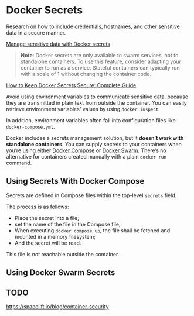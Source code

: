 # Docker Secrets

Research on how to include credentials, hostnames, and other sensitive data in a secure manner.

[Manage sensitive data with Docker secrets](https://docs.docker.com/engine/swarm/secrets/)

> **Note**: Docker secrets are only available to swarm services, not to standalone containers. To use this feature, consider adapting your container to run as a service. Stateful containers can typically run with a scale of 1 without changing the container code.

[How to Keep Docker Secrets Secure: Complete Guide](https://spacelift.io/blog/docker-secrets)

Avoid using environment variables to communicate sensitive data, because they are transmitted in plain text from outside the container. You can easily retrieve environment variables' values by using `docker inspect`.

In addition, environment variables often fall into configuration files like `docker-compose.yml`.

Docker includes a secrets management solution, but it **doesn’t work with standalone containers**. You can supply secrets to your containers when you’re using either [Docker Compose](https://docs.docker.com/compose) or [Docker Swarm](https://docs.docker.com/engine/swarm). There’s no alternative for containers created manually with a plain `docker run` command.

## Using Secrets With Docker Compose

Secrets are defined in Compose files within the top-level `secrets` field.

The process is as follows:

- Place the secret into a file;
- set the name of the file in the Compose file;
- When executing `docker compose up`, the file shall be fetched and mounted in a memory filesystem;
- And the secret will be read.

This file is not reachable outside the container.

## Using Docker Swarm Secrets

## TODO

<https://spacelift.io/blog/container-security>
